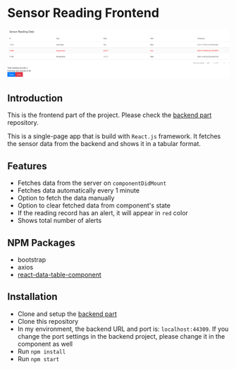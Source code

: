 # Sensor Reading Frontend

![Screen-shot](/public/ss.png)

## Introduction
This is the frontend part of the project. Please check the [backend part](https://github.com/RamiB1234/sensor-reading-backend) repository.

This is a single-page app that is build with `React.js` framework. It fetches the sensor data from the backend and shows it in a tabular format.

## Features
- Fetches data from the server on `componentDidMount`
- Fetches data automatically every 1 minute
- Option to fetch the data manually
- Option to clear fetched data from component's state
- If the reading record has an alert, it will appear in `red` color
- Shows total number of alerts

## NPM Packages
- bootstrap
- axios
- [react-data-table-component](https://www.npmjs.com/package/react-data-table-component)

## Installation
- Clone and setup the [backend part](https://github.com/RamiB1234/sensor-reading-backend)
- Clone this repository
- In my environment, the backend URL and port is: `localhost:44309`. If you change the port settings in the backend project, please change it in the component as well
- Run `npm install`
- Run `npm start`